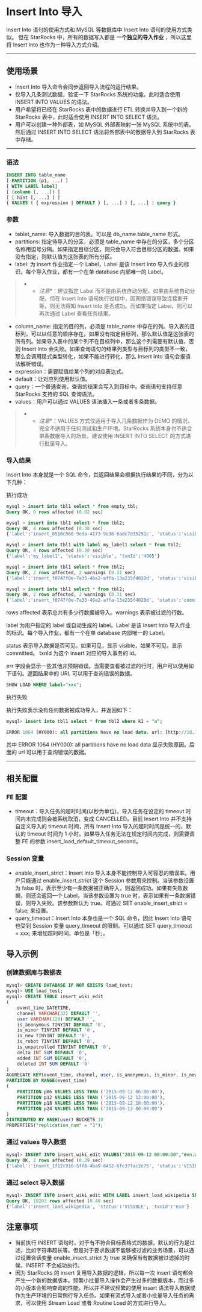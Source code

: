 # Insert Into 导入

Insert Into 语句的使用方式和 MySQL 等数据库中 Insert Into 语句的使用方式类似。
但在 StarRocks 中，所有的数据写入都是 **一个独立的导入作业** ，所以这里将 Insert Into 也作为一种导入方式介绍。

---

## 使用场景

* Insert Into 导入命令会同步返回导入流程的运行结果。
* 仅导入几条测试数据，验证一下 StarRocks 系统的功能。此时适合使用 INSERT INTO VALUES 的语法。
* 用户希望将已经在 StarRocks 表中的数据进行 ETL 转换并导入到一个新的 StarRocks 表中，此时适合使用 INSERT INTO SELECT 语法。
* 用户可以创建一种外部表，如 MySQL 外部表映射一张 MySQL 系统中的表。然后通过 INSERT INTO SELECT 语法将外部表中的数据导入到 StarRocks 表中存储。

---

### 语法

~~~sql
INSERT INTO table_name
[ PARTITION (p1, ...) ]
[ WITH LABEL label]
[ (column [, ...]) ]
[ [ hint [, ...] ] ]
{ VALUES ( { expression | DEFAULT } [, ...] ) [, ...] | query }
~~~

### 参数

* tablet_name: 导入数据的目的表。可以是 db_name.table_name 形式。
* partitions: 指定待导入的分区，必须是 table_name 中存在的分区，多个分区名称用逗号分隔。如果指定目标分区，则只会导入符合目标分区的数据。如果没有指定，则默认值为这张表的所有分区。
* label: 为 insert 作业指定一个 Label，Label 是该 Insert Into 导入作业的标识。每个导入作业，都有一个在单 database 内部唯一的 Label。

> * * *注意**：建议指定 Label 而不是由系统自动分配。如果由系统自动分配，但在 Insert Into 语句执行过程中，因网络错误导致连接断开等，则无法得知 Insert Into 是否成功。而如果指定 Label，则可以再次通过 Label 查看任务结果。

* column_name: 指定的目的列，必须是 table_name 中存在的列。导入表的目标列，可以以任意的顺序存在。如果没有指定目标列，那么默认值是这张表的所有列。如果导入表中的某个列不在目标列中，那么这个列需要有默认值，否则 Insert Into 会失败。如果查询语句的结果列类型与目标列的类型不一致，那么会调用隐式类型转化，如果不能进行转化，那么 Insert Into 语句会报语法解析错误。
* expression：需要赋值给某个列的对应表达式。
* default：让对应列使用默认值。
* query：一个普通查询，查询的结果会写入到目标中。查询语句支持任意 StarRocks 支持的 SQL 查询语法。
* values：用户可以通过 VALUES 语法插入一条或者多条数据。

> * * *注意**：VALUES 方式仅适用于导入几条数据作为 DEMO 的情况，完全不适用于任何测试和生产环境。StarRocks 系统本身也不适合单条数据导入的场景。建议使用 INSERT INTO SELECT 的方式进行批量导入。

### 导入结果

Insert Into 本身就是一个 SQL 命令，其返回结果会根据执行结果的不同，分为以下几种：

执行成功

~~~sql
mysql > insert into tbl1 select * from empty_tbl;
Query OK, 0 rows affected (0.02 sec)

mysql > insert into tbl1 select * from tbl2;
Query OK, 4 rows affected (0.38 sec)
{'label':'insert_8510c568-9eda-4173-9e36-6adc7d35291c', 'status':'visible', 'txnId':'4005'}

mysql > insert into tbl1 with label my_label1 select * from tbl2;
Query OK, 4 rows affected (0.38 sec)
{'label':'my_label1', 'status':'visible', 'txnId':'4005'}

mysql > insert into tbl1 select * from tbl2;
Query OK, 2 rows affected, 2 warnings (0.31 sec)
{'label':'insert_f0747f0e-7a35-46e2-affa-13a235f4020d', 'status':'visible', 'txnId':'4005'}

mysql > insert into tbl1 select * from tbl2;
Query OK, 2 rows affected, 2 warnings (0.31 sec)
{'label':'insert_f0747f0e-7a35-46e2-affa-13a235f4020d', 'status':'committed', 'txnId':'4005'}

~~~

rows affected 表示总共有多少行数据被导入。warnings 表示被过滤的行数。

label 为用户指定的 label 或自动生成的 label。Label 是该 Insert Into 导入作业的标识。每个导入作业，都有一个在单 database 内部唯一的 Label。

status 表示导入数据是否可见。如果可见，显示 visible，如果不可见，显示 committed。
txnId 为这个 insert 对应的导入事务的 id。

err 字段会显示一些其他非预期错误。当需要查看被过滤的行时，用户可以使用如下语句。返回结果中的 URL 可以用于查询错误的数据。

~~~sql
SHOW LOAD WHERE label="xxx";
~~~

执行失败

执行失败表示没有任何数据被成功导入，并返回如下：

~~~sql
mysql> insert into tbl1 select * from tbl2 where k1 = "a";

ERROR 1064 (HY000): all partitions have no load data. url: [http://10.74.167.16:8042/api/_load_error_log?file=__shard_2/error_log_insert_stmt_ba8bb9e158e4879-ae8de8507c0bf8a2_ba8bb9e158e4879_ae8de8507c0bf8a2](http://10.74.167.16:8042/api/_load_error_log?file=__shard_2/error_log_insert_stmt_ba8bb9e158e4879-ae8de8507c0bf8a2_ba8bb9e158e4879_ae8de8507c0bf8a2)

~~~

其中 ERROR 1064 (HY000): all partitions have no load data 显示失败原因。后面的 url 可以用于查询错误的数据。

---

## 相关配置

### FE 配置

* timeout：导入任务的超时时间(以秒为单位)。导入任务在设定的 timeout 时间内未完成则会被系统取消，变成 CANCELLED。目前 Insert Into 并不支持自定义导入的 timeout 时间，所有 Insert Into 导入的超时时间是统一的，默认的 timeout 时间为 1 小时。如果导入任务无法在规定时间内完成，则需要调整 FE 的参数 insert_load_default_timeout_second。

### Session 变量

* enable_insert_strict：Insert Into 导入本身不能控制导入可容忍的错误率。用户只能通过 enable_insert_strict 这个 Session 参数用来控制。当该参数设置为 false 时，表示至少有一条数据被正确导入，则返回成功。如果有失败数据，则还会返回一个 Label。当该参数设置为 true 时，表示如果有一条数据错误，则导入失败。该参数默认为 true。可通过 SET enable_insert_strict = false; 来设置。
* query_timeout：Insert Into 本身也是一个 SQL 命令，因此 Insert Into 语句也受到 Session 变量 query_timeout 的限制。可以通过 SET query_timeout = xxx; 来增加超时时间，单位是「秒」。

## 导入示例

### 创建数据库与数据表

~~~sql
mysql> CREATE DATABASE IF NOT EXISTS load_test;
mysql> USE load_test;
mysql> CREATE TABLE insert_wiki_edit
(
    event_time DATETIME,
    channel VARCHAR(32) DEFAULT '',
    user VARCHAR(128) DEFAULT '',
    is_anonymous TINYINT DEFAULT '0',
    is_minor TINYINT DEFAULT '0',
    is_new TINYINT DEFAULT '0',
    is_robot TINYINT DEFAULT '0',
    is_unpatrolled TINYINT DEFAULT '0',
    delta INT SUM DEFAULT '0',
    added INT SUM DEFAULT '0',
    deleted INT SUM DEFAULT '0'
)
AGGREGATE KEY(event_time, channel, user, is_anonymous, is_minor, is_new, is_robot, is_unpatrolled)
PARTITION BY RANGE(event_time)
(
    PARTITION p06 VALUES LESS THAN ('2015-09-12 06:00:00'),
    PARTITION p12 VALUES LESS THAN ('2015-09-12 12:00:00'),
    PARTITION p18 VALUES LESS THAN ('2015-09-12 18:00:00'),
    PARTITION p24 VALUES LESS THAN ('2015-09-13 00:00:00')
)
DISTRIBUTED BY HASH(user) BUCKETS 10
PROPERTIES("replication_num" = "1");

~~~

### 通过 values 导入数据

~~~sql
mysql> INSERT INTO insert_wiki_edit VALUES("2015-09-12 00:00:00","#en.wikipedia","GELongstreet",0,0,0,0,0,36,36,0),("2015-09-12 00:00:00","#ca.wikipedia","PereBot",0,1,0,1,0,17,17,0);
Query OK, 2 rows affected (0.29 sec)
{'label':'insert_1f12c916-5ff8-4ba9-8452-6fc37fac2e75', 'status':'VISIBLE', 'txnId':'601'}

~~~

### 通过 select 导入数据

~~~sql
mysql> INSERT INTO insert_wiki_edit WITH LABEL insert_load_wikipedia SELECT * FROM routine_wiki_edit; 
Query OK, 18203 rows affected (0.40 sec)
{'label':'insert_load_wikipedia', 'status':'VISIBLE', 'txnId':'618'}

~~~

## 注意事项

* 当前执行 INSERT 语句时，对于有不符合目标表格式的数据，默认的行为是过滤，比如字符串超长等。但是对于要求数据不能够被过滤的业务场景，可以通过设置会话变量 enable_insert_strict 为 true 来确保当有数据被过滤掉的时候，INSERT 不会成功执行。
* 因为 StarRocks 的 insert 复用导入数据的逻辑，所以每一次 insert 语句都会产生一个新的数据版本。频繁小批量导入操作会产生过多的数据版本，而过多的小版本会影响查询的性能。所以并不建议频繁的使用 insert 语法导入数据或作为生产环境的日常例行导入任务。如果有流式导入或者小批量导入任务的需求，可以使用 Stream Load 或者 Routine Load 的方式进行导入。
